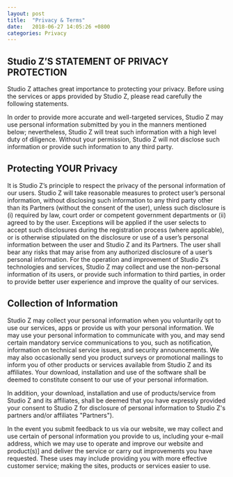 ```yaml
---
layout: post
title:  "Privacy & Terms"
date:   2018-06-27 14:05:26 +0800
categories: Privacy
---
```

## Studio Z’S STATEMENT OF PRIVACY PROTECTION

Studio Z attaches great importance to protecting your privacy. Before using the services or apps provided by Studio Z, please read carefully the following statements.

In order to provide more accurate and well-targeted services, Studio Z may use personal information submitted by you in the manners mentioned below; nevertheless, Studio Z will treat such information with a high level duty of diligence. Without your permission, Studio Z will not disclose such information or provide such information to any third party.

 

## Protecting YOUR Privacy

It is Studio Z’s principle to respect the privacy of the personal information of our users. Studio Z will take reasonable measures to protect user’s personal information, without disclosing such information to any third party other than its Partners (without the consent of the user), unless such disclosure is (i) required by law, court order or competent government departments or (ii) agreed to by the user. Exceptions will be applied if the user selects to accept such disclosures during the registration process (where applicable), or is otherwise stipulated on the disclosure or use of a user’s personal information between the user and Studio Z and its Partners. The user shall bear any risks that may arise from any authorized disclosure of a user’s personal information. For the operation and improvement of Studio Z’s technologies and services, Studio Z may collect and use the non-personal information of its users, or provide such information to third parties, in order to provide better user experience and improve the quality of our services.

 

## Collection of Information

Studio Z may collect your personal information when you voluntarily opt to use our services, apps or provide us with your personal information. We may use your personal information to communicate with you, and may send certain mandatory service communications to you, such as notification, information on technical service issues, and security announcements. We may also occasionally send you product surveys or promotional mailings to inform you of other products or services available from Studio Z and its affiliates. Your download, installation and use of the software shall be deemed to constitute consent to our use of your personal information.

In addition, your download, installation and use of products/service from Studio Z and its affiliates, shall be deemed that you have expressly provided your consent to Studio Z for disclosure of personal information to Studio Z's partners and/or affiliates "Partners").

In the event you submit feedback to us via our website, we may collect and use certain of personal information you provide to us, including your e-mail address, which we may use to operate and improve our website and product(s)] and deliver the service or carry out improvements you have requested. These uses may include providing you with more effective customer service; making the sites, products or services easier to use.
